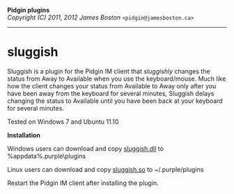 **Pidgin plugins**  
*Copyright (C) 2011, 2012 James Boston* `<pidgin@jamesboston.ca>`

---
# sluggish  
Sluggish is a plugin for the Pidgin IM client that *sluggishly* changes the
status from Away to Available when you use the keyboard/mouse. Much like how
the client changes your status from Available to Away only after you have been
away from the keyboard for several minutes, Sluggish delays changing the status
to Available until you have been back at your keyboard for several minutes.

Tested on Windows 7 and Ubuntu 11.10

**Installation**

Windows users can download and copy [sluggish.dll](https://raw.github.com/jamesboston/pidgin/master/sluggish.dll) to %appdata%\.purple\plugins

Linux users can download and copy [sluggish.so](https://raw.github.com/jamesboston/pidgin/master/sluggish.so) to ~/.purple/plugins

Restart the Pidgin IM client after installing the plugin.
